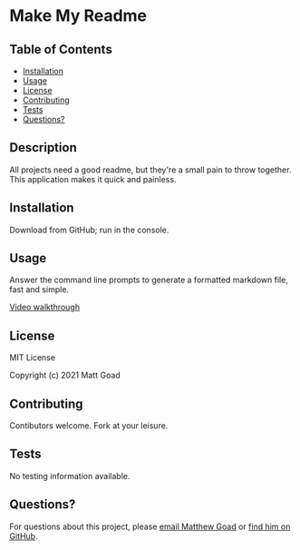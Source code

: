 # Make My Readme

## Table of Contents

* [Installation](#Installation)
* [Usage](#Usage)
* [License](#License)
* [Contributing](#Contributing)
* [Tests](#Tests)
* [Questions?](#Questions?)

## Description

All projects need a good readme, but they're a small pain to throw together. This application makes it quick and painless. 

## Installation

Download from GitHub; run in the console.

 ## Usage

Answer the command line prompts to generate a formatted markdown file, fast and simple.

[Video walkthrough](./make-my-readme-video.mov)

## License

MIT License

Copyright (c) 2021 Matt Goad

## Contributing

Contibutors welcome. Fork at your leisure.

## Tests

No testing information available.

## Questions?
 
For questions about this project, please [email Matthew Goad](matthewxgoad@gmail.com) or [find him on GitHub](https://github.com/matthewxgoad).
